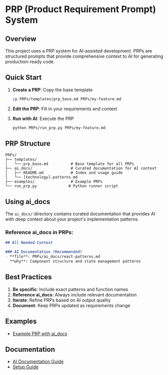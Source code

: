# PRP (Product Requirement Prompt) System

## Overview

This project uses a PRP system for AI-assisted development. PRPs are structured prompts that provide comprehensive context to AI for generating production-ready code.

## Quick Start

1. **Create a PRP**: Copy the base template
   ```bash
   cp PRPs/templates/prp_base.md PRPs/my-feature.md
   ```

2. **Edit the PRP**: Fill in your requirements and context

3. **Run with AI**: Execute the PRP
   ```bash
   python PRPs/run_prp.py PRPs/my-feature.md
   ```

## PRP Structure

```
PRPs/
├── templates/
│   └── prp_base.md          # Base template for all PRPs
├── ai_docs/                 # Curated documentation for AI context
│   ├── README.md            # Index and usage guide
│   └── [technology]-patterns.md
├── examples/                # Example PRPs
└── run_prp.py              # Python runner script
```

## Using ai_docs

The `ai_docs/` directory contains curated documentation that provides AI with deep context about your project's implementation patterns.

### Reference ai_docs in PRPs:
```markdown
## All Needed Context

### AI Documentation (Recommended)
- **file**: PRPs/ai_docs/react-patterns.md
  **why**: Component structure and state management patterns
```

## Best Practices

1. **Be specific**: Include exact patterns and function names
2. **Reference ai_docs**: Always include relevant documentation
3. **Iterate**: Refine PRPs based on AI output quality
4. **Document**: Keep PRPs updated as requirements change

## Examples

- [Example PRP with ai_docs](example-with-ai-docs.md)

## Documentation

- [AI Documentation Guide](ai_docs/README.md)
- [Setup Guide](../scripts/setup-guide.md)
